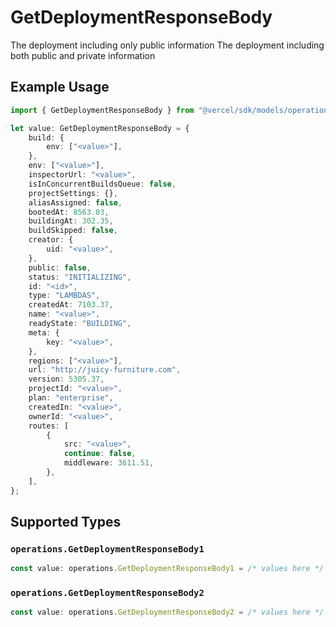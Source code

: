 # GetDeploymentResponseBody

The deployment including only public information
The deployment including both public and private information

## Example Usage

```typescript
import { GetDeploymentResponseBody } from "@vercel/sdk/models/operations";

let value: GetDeploymentResponseBody = {
    build: {
        env: ["<value>"],
    },
    env: ["<value>"],
    inspectorUrl: "<value>",
    isInConcurrentBuildsQueue: false,
    projectSettings: {},
    aliasAssigned: false,
    bootedAt: 8563.03,
    buildingAt: 302.35,
    buildSkipped: false,
    creator: {
        uid: "<value>",
    },
    public: false,
    status: "INITIALIZING",
    id: "<id>",
    type: "LAMBDAS",
    createdAt: 7103.37,
    name: "<value>",
    readyState: "BUILDING",
    meta: {
        key: "<value>",
    },
    regions: ["<value>"],
    url: "http://juicy-furniture.com",
    version: 5305.37,
    projectId: "<value>",
    plan: "enterprise",
    createdIn: "<value>",
    ownerId: "<value>",
    routes: [
        {
            src: "<value>",
            continue: false,
            middleware: 3611.51,
        },
    ],
};
```

## Supported Types

### `operations.GetDeploymentResponseBody1`

```typescript
const value: operations.GetDeploymentResponseBody1 = /* values here */
```

### `operations.GetDeploymentResponseBody2`

```typescript
const value: operations.GetDeploymentResponseBody2 = /* values here */
```

